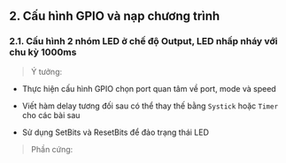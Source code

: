 ## 2. Cấu hình GPIO và nạp chương trình

### 2.1. Cấu hình 2 nhóm LED ở chế độ Output, LED nhấp nháy với chu kỳ 1000ms 

> Ý tưởng:

- Thực hiện cấu hình GPIO chọn port quan tâm về port, mode và speed

- Viết hàm delay tương đối sau có thể thay thế bằng `Systick` hoặc `Timer` cho các bài sau

- Sử dụng SetBits và ResetBits để đảo trạng thái LED

> Phần cứng:
